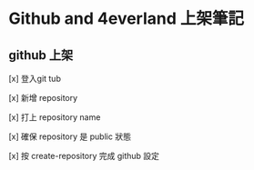 # Github and 4everland 上架筆記

## github 上架
  
 [x] 登入git tub

 [x]  新增 repository

 [x]  打上 repository name

 [x] 確保 repository 是 public 狀態

 [x] 按 create-repository 完成 github 設定